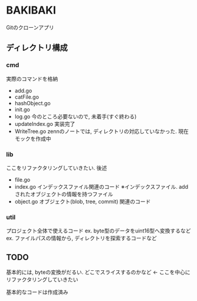 # BAKIBAKI
Gitのクローンアプリ

## ディレクトリ構成
### cmd
実際のコマンドを格納
+ add.go
+ catFile.go
+ hashObject.go
+ init.go
+ log.go
今のところ必要ないので, 未着手(すぐ終わる)
+ updateIndex.go
実装完了
+ WriteTree.go 
zennのノートでは, ディレクトリの対応していなかった. 現在モックを作成中
### lib
ここをリファクタリングしていきたい. 後述
+ file.go
+ index.go
インデックスファイル関連のコード ※インデックスファイル. addされたオブジェクトの情報を持つファイル
+ object.go
オブジェクト(blob, tree, commit) 関連のコード

### util
プロジェクト全体で使えるコード
ex. byte型のデータをuint16型へ変換するなど
ex. ファイルパスの情報から, ディレクトリを探索するコードなど

## TODO
基本的には, byteの変換がだるい. どこでスライスするのかなど <- ここを中心にリファクタリングしていきたい

基本的なコードは作成済み